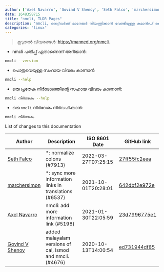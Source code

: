 ```yaml
---
author: ['Axel Navarro', 'Govind V Shenoy', 'Seth Falco', 'marchersimon']
date: 1648358715
title: "nmcli, TLDR Pages"
description: "nmcli, നെറ്റ്‌വർക്ക് മാനേജർ നിയന്ത്രിക്കാൻ വേണ്ടിയുള്ള കമാൻഡ് ലൈൻ ഉപകരണം."
categories: "linux"
---
```

> കൂടുതൽ വിവരങ്ങൾ: <https://manned.org/nmcli>.

- nmcli പതിപ്പ് ഏതാണെന്ന് അറിയാൻ:

```bash
nmcli --version
```

- പൊതുവെയുള്ള സഹായ വിവരം കാണാൻ:

```bash
nmcli --help
```

- ഒരു പ്രതേക നിർദേശത്തിന്റെ സഹായ വിവരം കാണാൻ:

```bash
nmcli നിർദേശം --help
```

- ഒരു `nmcli` നിർദേശം നിർവഹിക്കാൻ:

```bash
nmcli നിർദേശം
```
List of changes to this documentation


Author | Description | ISO 8601 Date | GitHub link
------|-----|-----|-----
[Seth Falco](mailto:seth@falco.fun) | *: normalize colons (#7913) | 2022-03-27T07:25:15 | [27ff55fc2eea](https://github.com/tldr-pages/tldr/commit/27ff55fc2eea445eb5216c3b1d934960539fc024)
[marchersimon](mailto:50295997+marchersimon@users.noreply.github.com) | *: sync more information links in translations (#6537) | 2021-10-01T20:28:01 | [642dbf2e972e](https://github.com/tldr-pages/tldr/commit/642dbf2e972e388fab8c84ba3b4685fb862b6454)
[Axel Navarro](mailto:navarroaxel@gmail.com) | nmcli: add more information link (#5198) | 2021-01-30T22:05:59 | [23d7996775e1](https://github.com/tldr-pages/tldr/commit/23d7996775e12580a5af45034372cc86c055bf24)
[Govind V Shenoy](mailto:govindvshenoy@gmail.com) | added malayalam versions of cal, lsmod and nmcli. (#4676) | 2020-10-13T14:00:54 | [ed731944df85](https://github.com/tldr-pages/tldr/commit/ed731944df85a0331035598190a4b2b9f40be167)


